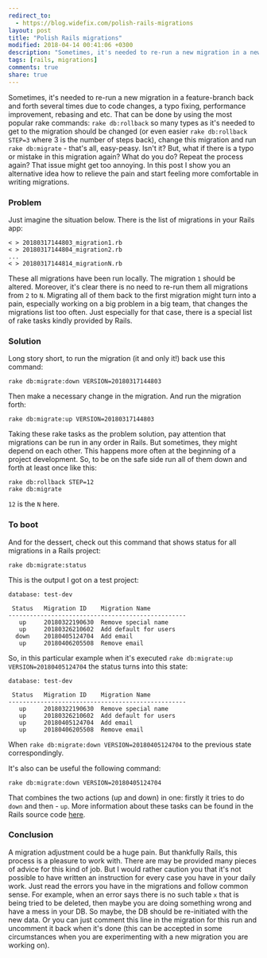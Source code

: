 ```yaml
---
redirect_to:
  - https://blog.widefix.com/polish-rails-migrations
layout: post
title: "Polish Rails migrations"
modified: 2018-04-14 00:41:06 +0300
description: "Sometimes, it's needed to re-run a new migration in a new pull request back and forth several times after code changes, rebasing and etc. The process gets annoying when there are many migrations in the PR and that one, that's being changed, is somewhere in the middle of the history. In this post there is a solution how to relieve the pain."
tags: [rails, migrations]
comments: true
share: true
---
```


Sometimes, it's needed to re-run a new migration in a feature-branch back and forth several times due to code changes, a typo fixing, performance improvement, rebasing and etc. That can be done by using the most popular rake commands: `rake db:rollback` so many types as it's needed to get to the migration should be changed (or even easier `rake db:rollback STEP=3` where 3 is the number of steps back), change this migration and run `rake db:migrate` - that's all, easy-peasy. Isn't it? But, what if there is a typo or mistake in this migration again? What do you do? Repeat the process again? That issue might get too annoying. In this post I show you an alternative idea how to relieve the pain and start feeling more comfortable in writing migrations.

### Problem

Just imagine the situation below. There is the list of migrations in your Rails app:

```
< > 20180317144803_migration1.rb
< > 20180317144804_migration2.rb
...
< > 20180317144814_migrationN.rb
```

These all migrations have been run locally. The migration `1` should be altered. Moreover, it's clear there is no need to re-run them all migrations from `2` to `N`. Migrating all of them back to the first migration might turn into a pain, especially working on a big problem in a big team, that changes the migrations list too often. Just especially for that case, there is a special list of rake tasks kindly provided by Rails.


### Solution

Long story short, to run the migration (it and only it!) back use this command:

```
rake db:migrate:down VERSION=20180317144803
```

Then make a necessary change in the migration. And run the migration forth:

```
rake db:migrate:up VERSION=20180317144803
```

Taking these rake tasks as the problem solution, pay attention that migrations can be run in any order in Rails. But sometimes, they might depend on each other. This happens more often at the beginning of a project development. So, to be on the safe side run all of them down and forth at least once like this:

```
rake db:rollback STEP=12
rake db:migrate
```

`12` is the `N` here.


### To boot

And for the dessert, check out this command that shows status for all migrations in a Rails project:

```
rake db:migrate:status
```

This is the output I got on a test project:

```
database: test-dev

 Status   Migration ID    Migration Name
--------------------------------------------------
   up     20180322190630  Remove special name
   up     20180326210602  Add default for users
  down    20180405124704  Add email
   up     20180406205508  Remove email
```

So, in this particular example when it's executed `rake db:migrate:up VERSION=20180405124704` the status turns into this state:

```
database: test-dev

 Status   Migration ID    Migration Name
--------------------------------------------------
   up     20180322190630  Remove special name
   up     20180326210602  Add default for users
   up     20180405124704  Add email
   up     20180406205508  Remove email
```

When `rake db:migrate:down VERSION=20180405124704` to the previous state correspondingly.

It's also can be useful the following command:

```
rake db:migrate:down VERSION=20180405124704
```

That combines the two actions (up and down) in one: firstly it tries to do `down` and then - `up`. More information about these tasks can be found in the Rails source code [here](https://github.com/rails/rails/blob/0a353a97869b2af256d4253533beeb38303cf753/activerecord/lib/active_record/railties/databases.rake#L108-L148).

### Conclusion

A migration adjustment could be a huge pain. But thankfully Rails, this process is a pleasure to work with. There are may be provided many pieces of advice for this kind of job. But I would rather caution you that it's not possible to have written an instruction for every case you have in your daily work. Just read the errors you have in the migrations and follow common sense. For example, when an error says there is no such table `x` that is being tried to be deleted, then maybe you are doing something wrong and have a mess in your DB. So maybe, the DB should be re-initiated with the new data. Or you can just comment this line in the migration for this run and uncomment it back when it's done (this can be accepted in some circumstances when you are experimenting with a new migration you are working on).
